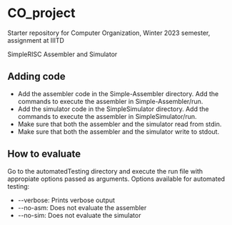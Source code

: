 # CO_project

Starter repository for Computer Organization, Winter 2023 semester, assignment at IIITD

SimpleRISC Assembler and Simulator

<h2>Adding code</h2>

* Add the assembler code in the Simple-Assembler directory. Add the commands to execute the assembler in Simple-Assembler/run.
* Add the simulator code in the SimpleSimulator directory. Add the commands to execute the assembler in SimpleSimulator/run.
* Make sure that both the assembler and the simulator read from stdin.
* Make sure that both the assembler and the simulator write to stdout.

<h2>How to evaluate</h2>

Go to the automatedTesting directory and execute the run file with appropiate options passed as arguments.
Options available for automated testing:
   * --verbose: Prints verbose output
   * --no-asm: Does not evaluate the assembler
   * --no-sim: Does not evaluate the simulator

